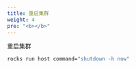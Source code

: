 ```yaml
---
title: 重启集群
weight: 4
pre: "<b></b>"
---
```


重启集群
```bash
rocks run host command="shutdown -h now" 
```

